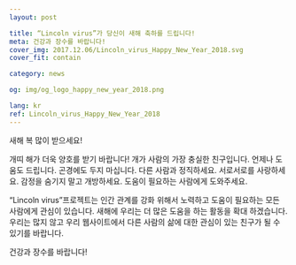 ```yaml
---
layout: post

title: “Lincoln virus”가 당신이 새해 축하를 드립니다!
meta: 건강과 장수를 바랍니다!
cover_img: 2017.12.06/Lincoln_virus_Happy_New_Year_2018.svg
cover_fit: contain

category: news

og: img/og_logo_happy_new_year_2018.png

lang: kr
ref: Lincoln_virus_Happy_New_Year_2018
---
```


새해 복 많이 받으세요! 

개띠 해가 더욱 양호를 받기 바랍니다!
개가 사람의 가장 충실한 친구입니다.
언제나 도움도 드립니다. 
곤경에도  두지 마십니다.
다른 사람과 정직하세요.
서로서로를 사랑하세요.
감정을 숨기지 말고 개방하세요.
도움이 필요하는 사람에게 도와주세요.

“Lincoln virus”프로젝트는 인간 관계를 강화 위해서 노력하고 도움이 필요하는 모든 사람에게 관심이 있습니다.
새해에 우리는 더 많은 도움을 하는 활동을 확대 하겠습니다.
우리는 많지 않고 우리 웹사이트에서 다른 사람의 삶에 대한 관심이 있는 친구가 될 수 있기를 바랍니다.

건강과 장수를 바랍니다!
